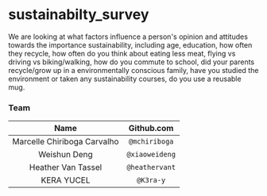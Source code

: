 # sustainabilty_survey

We are looking at what factors influence a person's opinion and attitudes towards the importance sustainability, including age, education, how often they recycle, how often do you think about eating less meat, flying vs driving vs biking/walking, how do you commute to school, did your parents recycle/grow up in a environmentally conscious family, have you studied the environment or taken any sustainability courses, do you use a reusable mug.

### Team

| Name   | Github.com |
| :------: | :---: |
| Marcelle Chiriboga Carvalho | `@mchiriboga` |
| Weishun Deng | `@xiaoweideng` |
| Heather Van Tassel | `@heathervant` |
| KERA YUCEL | `@K3ra-y` |
